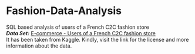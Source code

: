 # Fashion-Data-Analysis
SQL based analysis of users of a French C2C fashion store\
***Data Set:*** [E-commerce - Users of a French C2C fashion store](https://www.kaggle.com/datasets/jmmvutu/ecommerce-users-of-a-french-c2c-fashion-store?select=countries_with_top_sellers_fashion_c2c.csv)\
It has been taken from Kaggle. Kindly, visit the link for the license and more information about the data.
